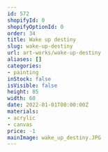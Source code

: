 ```yaml
---
id: 572
shopifyId: 0
shopifyOptionId: 0
order: 34
title: Wake up destiny
slug: wake-up-destiny
url: art-works/wake-up-destiny
aliases: []
categories:
- painting
inStock: false
isVisible: false
height: 85
width: 60
date: 2022-01-01T00:00:00Z
materials:
- acrylic
- canvas
price: -1
mainImage: wake_up_destiny.JPG
---
```

